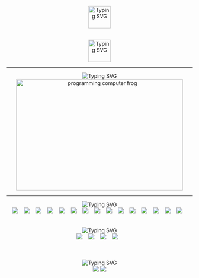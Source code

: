
<div align="center">
   <p>
      <img src="https://readme-typing-svg.demolab.com?font=Fira+Code&duration=.1&pause=1000&color=F70000FF&center=true&multiline=true&width=435&lines=Hey+there,+i'm+Allen+Valdez" alt="Typing SVG" height="60" />
   </p>
   <br/>
      <img src="https://readme-typing-svg.demolab.com?font=Fira+Code&duration=4500&pause=1000&color=F70000FF&center=true&width=420&lines=Full+stack+software+engineer.;Experienced+developer.;Problem+solver.;Innovator.;Always+learning." alt="Typing SVG" height="60"/>
</div>

<hr/>
<div align="center">
   <img src="https://readme-typing-svg.demolab.com?font=Fira+Code&duration=1000&pause=1000&color=F70000&center=true&vCenter=true&repeat=false&width=435&lines=Live+footage+of+me+programming..." alt="Typing SVG" />
   <br/>
    <img src="https://user-images.githubusercontent.com/68507863/200747936-9eb9aed0-73c9-4fa8-8d8d-1fea80d2de5b.gif" alt="programming computer frog" width="450" height="300"/>
</div>
<hr/>
<div align="center">
<img src="https://readme-typing-svg.demolab.com?font=Fira+Code&duration=1000&pause=1000&color=F70000&center=true&vCenter=true&multiline=true&repeat=false&width=435&lines=%F0%9F%9B%A0%EF%B8%8F+My+Arsenal%3A" alt="Typing SVG" />
   <br/>
   <img src="https://img.shields.io/badge/react%20-%2320232a.svg?&style=for-the-badge&logo=react&logoColor=%2361DAFB"/>&nbsp&nbsp&nbsp
   <img src="https://img.shields.io/badge/javascript%20-%23323330.svg?&style=for-the-badge&logo=javascript&logoColor=%23F7DF1E"/>&nbsp&nbsp&nbsp
   <img src="https://img.shields.io/badge/c%23%20-%23239120.svg?&style=for-the-badge&logo=c-sharp&logoColor=white"/>&nbsp&nbsp&nbsp
   <img src="https://img.shields.io/badge/html5%20-%23E34F26.svg?&style=for-the-badge&logo=html5&logoColor=white"/>&nbsp&nbsp&nbsp
   <img src="https://img.shields.io/badge/css3%20-%231572B6.svg?&style=for-the-badge&logo=css3&logoColor=white"/>&nbsp&nbsp&nbsp
   <img src="https://img.shields.io/badge/express.js%20-%23404d59.svg?&style=for-the-badge"/>&nbsp&nbsp&nbsp
   <img src="https://img.shields.io/badge/bootstrap%20-%23563D7C.svg?&style=for-the-badge&logo=bootstrap&logoColor=white"/>&nbsp&nbsp&nbsp
   <img src="https://img.shields.io/badge/redux%20-%23593d88.svg?&style=for-the-badge&logo=redux&logoColor=white"/>&nbsp&nbsp&nbsp
   <img src="https://img.shields.io/badge/jquery%20-%230769AD.svg?&style=for-the-badge&logo=jquery&logoColor=white"/>&nbsp&nbsp&nbsp
   <img src="https://img.shields.io/badge/SASS%20-hotpink.svg?&style=for-the-badge&logo=SASS&logoColor=white"/>&nbsp&nbsp&nbsp
  	<img src="https://img.shields.io/badge/git%20-%23F05033.svg?&style=for-the-badge&logo=git&logoColor=white"/>&nbsp&nbsp&nbsp
   <img src="https://img.shields.io/badge/github%20-%23121011.svg?&style=for-the-badge&logo=github&logoColor=white"/>&nbsp&nbsp&nbsp
   <img src="https://img.shields.io/badge/firebase%20-%23039BE5.svg?&style=for-the-badge&logo=firebase"/>&nbsp&nbsp&nbsp
   <img src="https://img.shields.io/badge/mysql-%2300f.svg?&style=for-the-badge&logo=mysql&logoColor=white"/>&nbsp&nbsp&nbsp
   <img src ="https://img.shields.io/badge/sqlite-%2307405e.svg?&style=for-the-badge&logo=sqlite&logoColor=white"/>&nbsp&nbsp&nbsp
   <br/>
   <br/>
   <br/>
   <img src="https://readme-typing-svg.demolab.com?font=Fira+Code&duration=1000&pause=1000&color=F70000&center=true&vCenter=true&multiline=true&repeat=false&width=435&lines=%F0%9F%91%A8%F0%9F%8F%BD%E2%80%8D%F0%9F%92%BB+Currently+Mastering%3A" alt="Typing SVG" />
   <br/>
      <img src="https://img.shields.io/badge/c++%20-%2300599C.svg?&style=for-the-badge&logo=c%2B%2B&ogoColor=white"/>&nbsp&nbsp&nbsp
      <img src="https://img.shields.io/badge/java-%23ED8B00.svg?&style=for-the-badge&logo=java&logoColor=white"/>&nbsp&nbsp&nbsp
      <img src="https://img.shields.io/badge/AWS%20-%23FF9900.svg?&style=for-the-badge&logo=amazon-aws&logoColor=white"/>&nbsp&nbsp&nbsp
      <img src="https://img.shields.io/badge/azure%20-%230072C6.svg?&style=for-the-badge&logo=azure-devops&logoColor=white"/>&nbsp&nbsp&nbsp
</div>
<div>
   <br/>
   <br/>
   <br/>
<div align="center" height="50">
 <img src="https://readme-typing-svg.demolab.com?font=Fira+Code&duration=1000&pause=1000&color=F70000&center=true&vCenter=true&multiline=true&repeat=false&width=435&lines=%F0%9F%93%B1+Social+Media%3A" alt="Typing SVG" />
   <br/>
<!--    <a href="https://www.linkedin.com/in/allen-valdez-b770291b4/"><img src="https://user-images.githubusercontent.com/68507863/200756509-d8f7c7f6-1f10-4bc0-9419-d070e7b946d7.png" alt="red linkedin logo" width="30" height="30"/></a> -->
   	<a href="https://www.linkedin.com/in/allen-valdez/"><img src="https://img.shields.io/badge/linkedin%20-%230077B5.svg?&style=for-the-badge&logo=linkedin&logoColor=white"/><a/>
         <a href="https://twitter.com/AValdez98"><img src="https://img.shields.io/badge/@AValdez98%20-%231DA1F2.svg?&style=for-the-badge&logo=Twitter&logoColor=white"/><a/>
<div>
    
</div>
<!---
Allen-Valdez/Allen-Valdez is a ✨ special ✨ repository because its `README.md` (this file) appears on your GitHub profile.
You can click the Preview link to take a look at your changes.
--->
